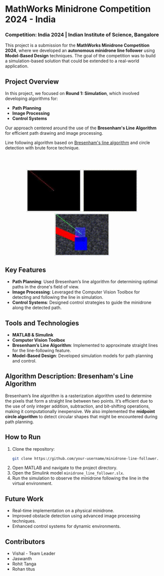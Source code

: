 # MathWorks Minidrone Competition 2024 - India

### Competition: India 2024 | Indian Institute of Science, Bangalore  
This project is a submission for the **MathWorks Minidrone Competition 2024**, where we developed an **autonomous minidrone line follower** using **Model-Based Design** techniques. The goal of the competition was to build a simulation-based solution that could be extended to a real-world application.

## Project Overview

In this project, we focused on **Round 1: Simulation**, which involved developing algorithms for:
- **Path Planning**
- **Image Processing**
- **Control Systems**

Our approach centered around the use of the **Bresenham's Line Algorithm** for efficient path drawing and image processing.

Line following algorithm based on [Bresenham's line algorithm](https://en.wikipedia.org/wiki/Bresenham%27s_line_algorithm) and circle detection with brute force technique.


<br><br>

<div float="left" align="center">
  <img src="https://github.com/koraykzly/parrotMinidroneCompetition/blob/main/example_gifs/bresenham.gif" alt="bresenham" 
    width="180" height="140"/>
  <img src="https://github.com/koraykzly/parrotMinidroneCompetition/blob/main/example_gifs/output1.gif" alt="output1"
    width="180" height="140"/>
  <img src="https://github.com/koraykzly/parrotMinidroneCompetition/blob/main/example_gifs/output2.gif" alt="output2"
    width="180" height="140"/> 
</div>

## Key Features
- **Path Planning**: Used Bresenham’s line algorithm for determining optimal paths in the drone's field of view.
- **Image Processing**: Leveraged the Computer Vision Toolbox for detecting and following the line in simulation.
- **Control Systems**: Designed control strategies to guide the minidrone along the detected path.
  
## Tools and Technologies
- **MATLAB & Simulink**
- **Computer Vision Toolbox**
- **Bresenham’s Line Algorithm**: Implemented to approximate straight lines for the line-following feature.
- **Model-Based Design**: Developed simulation models for path planning and control.

## Algorithm Description: Bresenham's Line Algorithm
Bresenham’s line algorithm is a rasterization algorithm used to determine the pixels that form a straight line between two points. It’s efficient due to the use of only integer addition, subtraction, and bit-shifting operations, making it computationally inexpensive. We also implemented the **midpoint circle algorithm** to detect circular shapes that might be encountered during path planning.

## How to Run
1. Clone the repository:  
   ```bash
   git clone https://github.com/your-username/minidrone-line-follower.git
   ```
2. Open MATLAB and navigate to the project directory.
3. Open the Simulink model `minidrone_line_follower.slx`.
4. Run the simulation to observe the minidrone following the line in the virtual environment.

## Future Work
- Real-time implementation on a physical minidrone.
- Improved obstacle detection using advanced image processing techniques.
- Enhanced control systems for dynamic environments.

## Contributors
- Vishal - Team Leader
- Jaswanth
- Rohit Tanga
- Rohan titus






